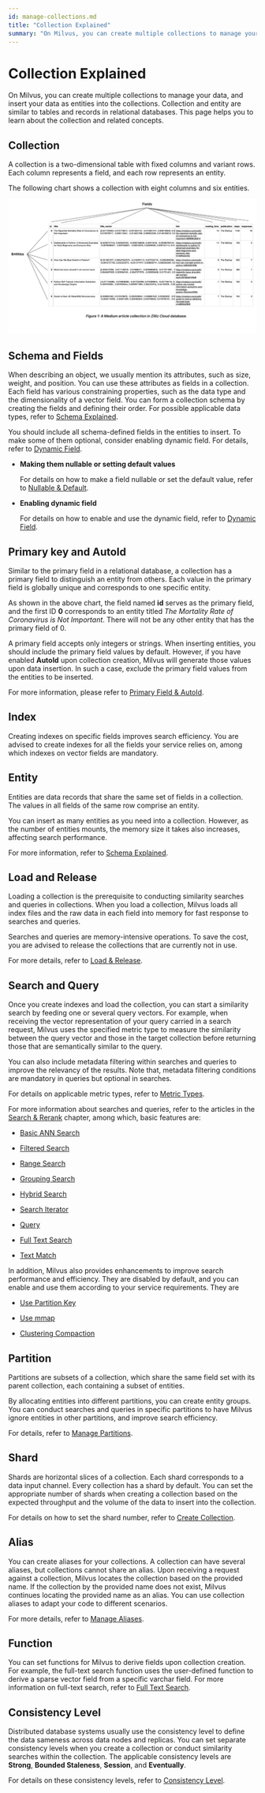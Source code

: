 ```yaml
---
id: manage-collections.md
title: "Collection Explained"
summary: "On Milvus, you can create multiple collections to manage your data, and insert your data as entities into the collections. Collection and entity are similar to tables and records in relational databases. This page helps you to learn about the collection and related concepts."
---
```


# Collection Explained

On Milvus, you can create multiple collections to manage your data, and insert your data as entities into the collections. Collection and entity are similar to tables and records in relational databases. This page helps you to learn about the collection and related concepts.

## Collection

A collection is a two-dimensional table with fixed columns and variant rows. Each column represents a field, and each row represents an entity. 

The following chart shows a collection with eight columns and six entities.

![Collection Explained](../../../../assets/collection-explained.png)

## Schema and Fields

When describing an object, we usually mention its attributes, such as size, weight, and position. You can use these attributes as fields in a collection. Each field has various constraining properties, such as the data type and the dimensionality of a vector field. You can form a collection schema by creating the fields and defining their order. For possible applicable data types, refer to [Schema Explained](schema.md).

You should include all schema-defined fields in the entities to insert. To make some of them optional, consider enabling dynamic field. For details, refer to [Dynamic Field](enable-dynamic-field.md).

- **Making them nullable or setting default values**

    For details on how to make a field nullable or set the default value, refer to [Nullable & Default](nullable-and-default.md).

- **Enabling dynamic field**

    For details on how to enable and use the dynamic field, refer to [Dynamic Field](enable-dynamic-field.md).

## Primary key and AutoId

Similar to the primary field in a relational database, a collection has a primary field to distinguish an entity from others. Each value in the primary field is globally unique and corresponds to one specific entity. 

As shown in the above chart, the field named **id** serves as the primary field, and the first ID **0** corresponds to an entity titled *The Mortality Rate of Coronavirus is Not Important*. There will not be any other entity that has the primary field of 0. 

A primary field accepts only integers or strings. When inserting entities, you should include the primary field values by default. However, if you have enabled **AutoId** upon collection creation, Milvus will generate those values upon data insertion. In such a case, exclude the primary field values from the entities to be inserted.

For more information, please refer to [Primary Field & AutoId](primary-field.md).

## Index

Creating indexes on specific fields improves search efficiency. You are advised to create indexes for all the fields your service relies on, among which indexes on vector fields are mandatory.

## Entity

Entities are data records that share the same set of fields in a collection. The values in all fields of the same row comprise an entity.

You can insert as many entities as you need into a collection. However, as the number of entities mounts, the memory size it takes also increases, affecting search performance.

For more information, refer to [Schema Explained](schema.md).

## Load and Release

Loading a collection is the prerequisite to conducting similarity searches and queries in collections. When you load a collection, Milvus loads all index files and the raw data in each field into memory for fast response to searches and queries.

Searches and queries are memory-intensive operations. To save the cost, you are advised to release the collections that are currently not in use.

For more details, refer to [Load & Release](load-and-release.md).

## Search and Query

Once you create indexes and load the collection, you can start a similarity search by feeding one or several query vectors. For example, when receiving the vector representation of your query carried in a search request, Milvus uses the specified metric type to measure the similarity between the query vector and those in the target collection before returning those that are semantically similar to the query.

You can also include metadata filtering within searches and queries to improve the relevancy of the results. Note that, metadata filtering conditions are mandatory in queries but optional in searches.

For details on applicable metric types, refer to [Metric Types](metric.md).

For more information about searches and queries, refer to the articles in the [Search & Rerank](search-rerank) chapter, among which, basic features are:

- [Basic ANN Search](single-vector-search.md)

- [Filtered Search](filtered-search.md)

- [Range Search](range-search.md)

- [Grouping Search](grouping-search.md)

- [Hybrid Search](multi-vector-search.md)

- [Search Iterator](with-iterators.md)

- [Query](get-and-scalar-query.md)

- [Full Text Search](full-text-search.md)

- [Text Match](keyword-match.md)

In addition, Milvus also provides enhancements to improve search performance and efficiency. They are disabled by default, and you can enable and use them according to your service requirements. They are

- [Use Partition Key](use-partition-key.md)

- [Use mmap](mmap.md)

- [Clustering Compaction](clustering-compaction.md)

## Partition

Partitions are subsets of a collection, which share the same field set with its parent collection, each containing a subset of entities.

By allocating entities into different partitions, you can create entity groups. You can conduct searches and queries in specific partitions to have Milvus ignore entities in other partitions, and improve search efficiency.

For details, refer to [Manage Partitions](manage-partitions.md).

## Shard

Shards are horizontal slices of a collection. Each shard corresponds to a data input channel. Every collection has a shard by default. You can set the appropriate number of shards when creating a collection based on the expected throughput and the volume of the data to insert into the collection.

For details on how to set the shard number, refer to [Create Collection](create-collection.md).

## Alias

You can create aliases for your collections. A collection can have several aliases, but collections cannot share an alias. Upon receiving a request against a collection, Milvus locates the collection based on the provided name. If the collection by the provided name does not exist, Milvus continues locating the provided name as an alias. You can use collection aliases to adapt your code to different scenarios.

For more details, refer to [Manage Aliases](manage-aliases.md).

## Function

You can set functions for Milvus to derive fields upon collection creation. For example, the full-text search function uses the user-defined function to derive a sparse vector field from a specific varchar field. For more information on full-text search, refer to [Full Text Search](full-text-search.md).

## Consistency Level

Distributed database systems usually use the consistency level to define the data sameness across data nodes and replicas. You can set separate consistency levels when you create a collection or conduct similarity searches within the collection. The applicable consistency levels are **Strong**, **Bounded Staleness**, **Session**, and **Eventually**.

 For details on these consistency levels, refer to [Consistency Level](tune_consistency.md).


